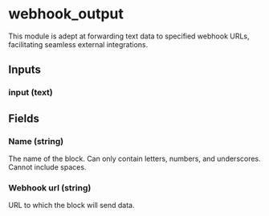 
# webhook_output
This module is adept at forwarding text data to specified webhook URLs, facilitating seamless external integrations.
## Inputs
### input (text)
## Fields

        

### Name (string)
The name of the block. Can only contain letters, numbers, and underscores. Cannot include spaces.
        

### Webhook url (string)
URL to which the block will send data.
        
    